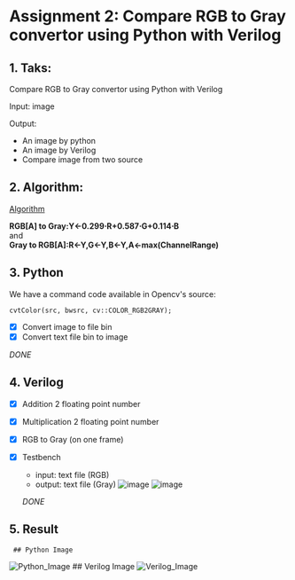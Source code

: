 
# Assignment 2: Compare RGB to Gray convertor using Python with Verilog
## 1. Taks: 
 Compare RGB to Gray convertor using Python with Verilog
 
 Input: image
 
 Output:
- An image by python
- An image by Verilog
- Compare image from two source
      
## 2. Algorithm:
[Algorithm](https://docs.opencv.org/3.4/de/d25/imgproc_color_conversions.html)   


**RGB[A] to Gray:Y←0.299⋅R+0.587⋅G+0.114⋅B**   
                  and     
**Gray to RGB[A]:R←Y,G←Y,B←Y,A←max(ChannelRange)**
## 3. Python
  We have a command code available in Opencv's source:
  
  `cvtColor(src, bwsrc, cv::COLOR_RGB2GRAY);`
  
  - [x] Convert image to file bin
  - [x] Convert text file bin to image

 *DONE*
## 4. Verilog 
- [x] Addition 2 floating point number
- [x] Multiplication 2 floating point number
- [x] RGB to Gray (on one frame)
- [x] Testbench
  - input: text file (RGB)
  - output:  text file (Gray)
 ![image](https://user-images.githubusercontent.com/75322678/112105795-68f84100-8bdf-11eb-83f9-599ae22e09ed.png)
![image](https://user-images.githubusercontent.com/75322678/112105850-79102080-8bdf-11eb-91aa-1d572012731d.png)

  
   *DONE*
## 5. Result 
     ## Python Image
   ![Python_Image](https://user-images.githubusercontent.com/79899558/112815907-00133c00-90ab-11eb-9582-b9a86c4da60c.jpg)
     ## Verilog Image
   ![Verilog_Image](https://user-images.githubusercontent.com/79899558/112815991-1a4d1a00-90ab-11eb-9f49-896742bfaff0.jpg)


